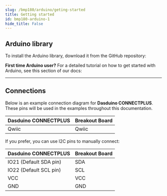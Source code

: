 ```yaml
---
slug: /bmp180/arduino/geting-started 
title: Getting started
id: bmp180-arduino-1 
hide_title: False
---
```


## Arduino library

To install the Arduino library, download it from the GitHub repository:
<QuickLink  
  title="Pressure & temperature sensor BMP180 breakout Arduino library"  
  description="BMP180 Arduino library by Soldered"  
  url="https://github.com/SolderedElectronics/Soldered-BMP180-Temperature-Pressure-Sensor-Arduino-Library"  
/>  


<InfoBox>

**First time Arduino user?** For a detailed tutorial on how to get started with Arduino, see this section of our docs:

<QuickLink  
  title="Getting started with Arduino"  
  description="A full, comprehensive tutorial on how to fully set up and upload code for the first time on an Arduino board, from scratch!"  
  url="#"  
/>  

</InfoBox>

---

## Connections

Below is an example connection diagram for **Dasduino CONNECTPLUS**. These pins will be used in the examples throughout this documentation.

| **Dasduino CONNECTPLUS** | **Breakout Board** |
| ------------------------ | ------------------ |
| Qwiic                    | Qwiic              |

<InfoBox>

If you prefer, you can use I2C pins to manually connect:

| **Dasduino CONNECTPLUS** | **Breakout Board** |
| ------------------------ | ------------------ |
| IO21 (Default SDA pin)   | SDA                |
| IO22 (Default SCL pin)   | SCL                |
| VCC                      | VCC                |
| GND                      | GND                |

</InfoBox>
